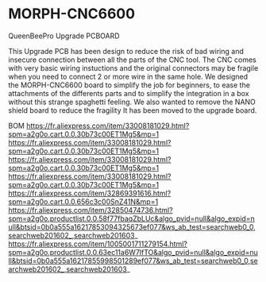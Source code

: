 # MORPH-CNC6600
QueenBeePro Upgrade PCBOARD


This Upgrade PCB has been design to reduce the risk of bad wiring and insecure connection between all the parts of the CNC tool.  The CNC comes with very basic wiring instuctions and the original connectors may be fragile when you need to connect 2 or more wire in the same hole. 
We designed the MORPH-CNC6600 board to simplify the job for beginners, to ease the attachments of the differents parts and to simplify the integration in a box without this strange spaghetti feeling.
We also wanted to remove the NANO shield board to reduce the fragility It has been moved to the upgrade board.

BOM
https://fr.aliexpress.com/item/33008181029.html?spm=a2g0o.cart.0.0.30b73c00ET1Mg5&mp=1	
https://fr.aliexpress.com/item/33008181029.html?spm=a2g0o.cart.0.0.30b73c00ET1Mg5&mp=1	
https://fr.aliexpress.com/item/33008181029.html?spm=a2g0o.cart.0.0.30b73c00ET1Mg5&mp=1	
https://fr.aliexpress.com/item/33008181029.html?spm=a2g0o.cart.0.0.30b73c00ET1Mg5&mp=1	
https://fr.aliexpress.com/item/32869391616.html?spm=a2g0o.cart.0.0.656c3c00SnZ41N&mp=1	
https://fr.aliexpress.com/item/32850474736.html?spm=a2g0o.productlist.0.0.58f77fbaqZbLUc&algo_pvid=null&algo_expid=null&btsid=0b0a555a16217853094325673ef077&ws_ab_test=searchweb0_0,searchweb201602_,searchweb201603_	
https://fr.aliexpress.com/item/1005001711279154.html?spm=a2g0o.productlist.0.0.63ec11a6W7lfTO&algo_pvid=null&algo_expid=null&btsid=0b0a555a16217855998501289ef077&ws_ab_test=searchweb0_0,searchweb201602_,searchweb201603_	
